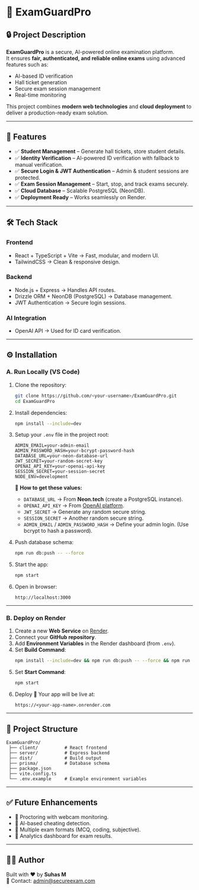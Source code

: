# 📘 ExamGuardPro

## 🔒 Project Description
**ExamGuardPro** is a secure, AI-powered online examination platform.  
It ensures **fair, authenticated, and reliable online exams** using advanced features such as:
- AI-based ID verification
- Hall ticket generation
- Secure exam session management
- Real-time monitoring

This project combines **modern web technologies** and **cloud deployment** to deliver a production-ready exam solution.

---

## 🚀 Features
- ✅ **Student Management** – Generate hall tickets, store student details.  
- ✅ **Identity Verification** – AI-powered ID verification with fallback to manual verification.  
- ✅ **Secure Login & JWT Authentication** – Admin & student sessions are protected.  
- ✅ **Exam Session Management** – Start, stop, and track exams securely.  
- ✅ **Cloud Database** – Scalable PostgreSQL (NeonDB).  
- ✅ **Deployment Ready** – Works seamlessly on Render.  

---

## 🛠️ Tech Stack
### **Frontend**
- React + TypeScript + Vite → Fast, modular, and modern UI.
- TailwindCSS → Clean & responsive design.

### **Backend**
- Node.js + Express → Handles API routes.
- Drizzle ORM + NeonDB (PostgreSQL) → Database management.
- JWT Authentication → Secure login sessions.

### **AI Integration**
- OpenAI API → Used for ID card verification.

---

## ⚙️ Installation

### A. Run Locally (VS Code)
1. Clone the repository:
   ```bash
   git clone https://github.com/<your-username>/ExamGuardPro.git
   cd ExamGuardPro
   ```

2. Install dependencies:
   ```bash
   npm install --include=dev
   ```

3. Setup your `.env` file in the project root:
   ```env
   ADMIN_EMAIL=your-admin-email
   ADMIN_PASSWORD_HASH=your-bcrypt-password-hash
   DATABASE_URL=your-neon-database-url
   JWT_SECRET=your-random-secret-key
   OPENAI_API_KEY=your-openai-api-key
   SESSION_SECRET=your-session-secret
   NODE_ENV=development
   ```

   🔑 **How to get these values:**
   - `DATABASE_URL` → From **Neon.tech** (create a PostgreSQL instance).  
   - `OPENAI_API_KEY` → From [OpenAI platform](https://platform.openai.com/).  
   - `JWT_SECRET` → Generate any random secure string.  
   - `SESSION_SECRET` → Another random secure string.  
   - `ADMIN_EMAIL` / `ADMIN_PASSWORD_HASH` → Define your admin login. (Use bcrypt to hash a password).  

4. Push database schema:
   ```bash
   npm run db:push -- --force
   ```

5. Start the app:
   ```bash
   npm start
   ```

6. Open in browser:
   ```
   http://localhost:3000
   ```

---

### B. Deploy on Render
1. Create a new **Web Service** on [Render](https://render.com).  
2. Connect your **GitHub repository**.  
3. Add **Environment Variables** in the Render dashboard (from `.env`).  
4. Set **Build Command**:
   ```bash
   npm install --include=dev && npm run db:push -- --force && npm run build
   ```
5. Set **Start Command**:
   ```bash
   npm start
   ```
6. Deploy 🎉 Your app will be live at:  
   ```
   https://<your-app-name>.onrender.com
   ```

---

## 📂 Project Structure
```
ExamGuardPro/
 ├── client/          # React frontend
 ├── server/          # Express backend
 ├── dist/            # Build output
 ├── prisma/          # Database schema
 ├── package.json
 ├── vite.config.ts
 └── .env.example     # Example environment variables
```

---

## ✅ Future Enhancements
- 🔹 Proctoring with webcam monitoring.  
- 🔹 AI-based cheating detection.  
- 🔹 Multiple exam formats (MCQ, coding, subjective).  
- 🔹 Analytics dashboard for exam results.  

---

## 👨‍💻 Author
Built with ❤️ by **Suhas M**  
📧 Contact: [admin@secureexam.com](mailto:admin@secureexam.com)
